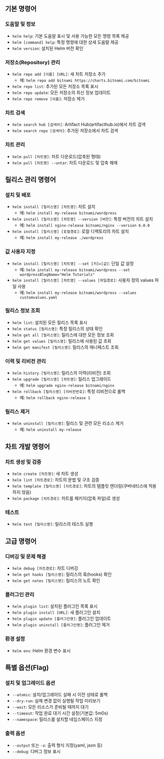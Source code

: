 ## 기본 명령어

### 도움말 및 정보

- `helm help`: 기본 도움말 표시 및 사용 가능한 모든 명령 목록 제공
- `helm [command] help`: 특정 명령에 대한 상세 도움말 제공
- `helm version`: 설치된 Helm 버전 확인

### 저장소(Repository) 관리

- `helm repo add [이름] [URL]`: 새 차트 저장소 추가
    - 예: `helm repo add bitnami https://charts.bitnami.com/bitnami`
- `helm repo list`: 추가된 모든 저장소 목록 표시
- `helm repo update`: 모든 저장소의 최신 정보 업데이트
- `helm repo remove [이름]`: 저장소 제거

### 차트 검색

- `helm search hub [검색어]`: Artifact Hub(artifacthub.io)에서 차트 검색
- `helm search repo [검색어]`: 추가된 저장소에서 차트 검색

### 차트 관리

- `helm pull [차트명]`: 차트 다운로드(압축된 형태)
- `helm pull [차트명] --untar`: 차트 다운로드 및 압축 해제

## 릴리스 관리 명령어

### 설치 및 배포

- `helm install [릴리스명] [차트명]`: 차트 설치
    - 예: `helm install my-release bitnami/wordpress`
- `helm install [릴리스명] [차트명] --version [버전]`: 특정 버전의 차트 설치
    - 예: `helm install nginx-release bitnami/nginx --version 6.0.0`
- `helm install [릴리스명] [로컬경로]`: 로컬 디렉토리의 차트 설치
    - 예: `helm install my-release ./wordpress`

### 값 사용자 지정

- `helm install [릴리스명] [차트명] --set [키]=[값]`: 단일 값 설정
    - 예: `helm install my-release bitnami/wordpress --set wordpressBlogName="Helm Tutorials"`
- `helm install [릴리스명] [차트명] --values [파일경로]`: 사용자 정의 values 파일 사용
    - 예: `helm install my-release bitnami/wordpress --values customvalues.yaml`

### 릴리스 정보 조회

- `helm list`: 설치된 모든 릴리스 목록 표시
- `helm status [릴리스명]`: 특정 릴리스의 상태 확인
- `helm get all [릴리스명]`: 릴리스에 대한 모든 정보 조회
- `helm get values [릴리스명]`: 릴리스에 사용된 값 조회
- `helm get manifest [릴리스명]`: 릴리스의 매니페스트 조회

### 이력 및 리비전 관리

- `helm history [릴리스명]`: 릴리스의 이력(리비전) 조회
- `helm upgrade [릴리스명] [차트명]`: 릴리스 업그레이드
    - 예: `helm upgrade nginx-release bitnami/nginx`
- `helm rollback [릴리스명] [리비전번호]`: 특정 리비전으로 롤백
    - 예: `helm rollback nginx-release 1`

### 릴리스 제거

- `helm uninstall [릴리스명]`: 릴리스 및 관련 모든 리소스 제거
    - 예: `helm uninstall my-release`

## 차트 개발 명령어

### 차트 생성 및 검증

- `helm create [차트명]`: 새 차트 생성
- `helm lint [차트경로]`: 차트의 문법 및 구조 검증
- `helm template [릴리스명] [차트경로]`: 차트의 템플릿 렌더링(쿠버네티스에 적용하지 않음)
- `helm package [차트경로]`: 차트를 패키지(압축 파일)로 생성

### 테스트

- `helm test [릴리스명]`: 릴리스의 테스트 실행

## 고급 명령어

### 디버깅 및 문제 해결

- `helm debug [차트경로]`: 차트 디버깅
- `helm get hooks [릴리스명]`: 릴리스의 훅(hooks) 확인
- `helm get notes [릴리스명]`: 릴리스의 노트 확인

### 플러그인 관리

- `helm plugin list`: 설치된 플러그인 목록 표시
- `helm plugin install [URL]`: 새 플러그인 설치
- `helm plugin update [플러그인명]`: 플러그인 업데이트
- `helm plugin uninstall [플러그인명]`: 플러그인 제거

### 환경 설정

- `helm env`: Helm 환경 변수 표시

## 특별 옵션(Flag)

### 설치 및 업그레이드 옵션

- `--atomic`: 설치/업그레이드 실패 시 이전 상태로 롤백
- `--dry-run`: 실제 변경 없이 실행될 작업 미리보기
- `--wait`: 모든 리소스가 준비될 때까지 대기
- `--timeout`: 작업 완료 대기 시간 설정(기본값: 5m0s)
- `--namespace`: 릴리스를 설치할 네임스페이스 지정

### 출력 옵션

- `--output` 또는 `-o`: 출력 형식 지정(yaml, json 등)
- `--debug`: 디버그 정보 표시
